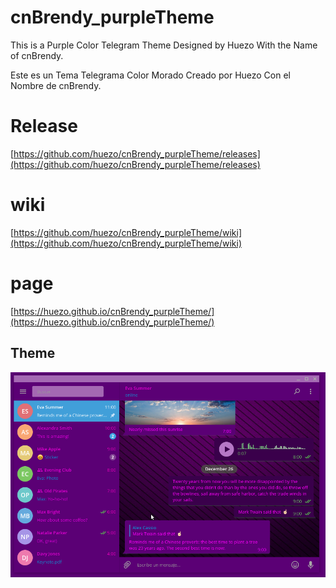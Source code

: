 # cnBrendy_purpleTheme
 This is a Purple Color Telegram Theme Designed by Huezo With the Name of cnBrendy.
 
Este es un Tema Telegrama Color Morado Creado por Huezo Con el Nombre de cnBrendy.

# Release
[https://github.com/huezo/cnBrendy_purpleTheme/releases](https://github.com/huezo/cnBrendy_purpleTheme/releases)


# wiki

[https://github.com/huezo/cnBrendy_purpleTheme/wiki](https://github.com/huezo/cnBrendy_purpleTheme/wiki)


# page

[https://huezo.github.io/cnBrendy_purpleTheme/](https://huezo.github.io/cnBrendy_purpleTheme/)





## Theme
[cnBrendy]:https://raw.githubusercontent.com/huezo/cnBrendy_purpleTheme/master/demo.png


![Theme][cnBrendy]
